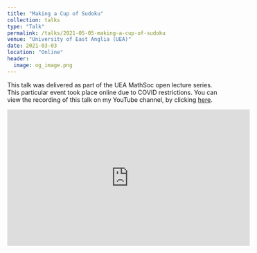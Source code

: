 ```yaml
---
title: "Making a Cup of Sudoku"
collection: talks
type: "Talk"
permalink: /talks/2021-05-05-making-a-cup-of-sudoku
venue: "University of East Anglia (UEA)"
date: 2021-03-03
location: "Online"
header:
  image: og_image.png
---
```


This talk was delivered as part of the UEA MathSoc open lecture series. This particular event took place online due to COVID restrictions. You can view the recording of this talk on my YouTube channel, by clicking [here](https://www.youtube.com/watch?v=7xeFJ__C4rs).

<iframe width="560" height="315" src="https://www.youtube.com/embed/7xeFJ__C4rs" title="YouTube video player" frameborder="0" allow="accelerometer; autoplay; clipboard-write; encrypted-media; gyroscope; picture-in-picture; web-share" allowfullscreen></iframe>
